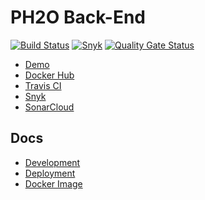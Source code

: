 # PH2O Back-End

[![Build Status](https://travis-ci.com/NTNU-TIO4852-2020-Gr2/backend.svg?branch=master)](https://travis-ci.com/NTNU-TIO4852-2020-Gr2/backend)
[![Snyk](https://snyk.io/test/github/NTNU-TIO4852-2020-Gr2/backend/badge.svg)](https://snyk.io/test/github/NTNU-TIO4852-2020-Gr2/backend)
[![Quality Gate Status](https://sonarcloud.io/api/project_badges/measure?branch=master&project=NTNU-TIO4852-2020-Gr2_backend&metric=alert_status)](https://sonarcloud.io/dashboard?id=NTNU-TIO4852-2020-Gr2_backend)

* [Demo](https://eit.haavard.cloud)
* [Docker Hub](https://hub.docker.com/r/NTNU-TIO4852-2020-Gr2/backend)
* [Travis CI](https://travis-ci.org/NTNU-TIO4852-2020-Gr2/backend)
* [Snyk](https://snyk.io/test/github/NTNU-TIO4852-2020-Gr2/backend)
* [SonarCloud](https://sonarcloud.io/dashboard?id=NTNU-TIO4852-2020-Gr2_backend)

## Docs

* [Development](docs/development.md)
* [Deployment](docs/deployment.md)
* [Docker Image](docs/docker-image.md)
